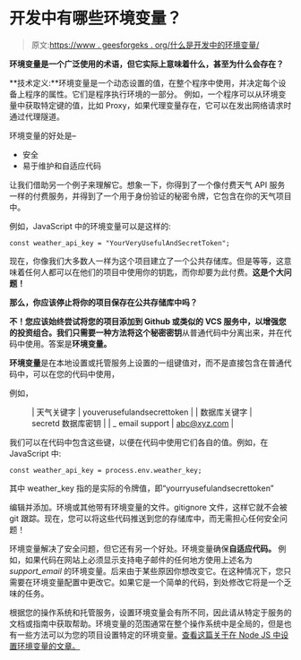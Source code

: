 # 开发中有哪些环境变量？

> 原文:[https://www . geesforgeks . org/什么是开发中的环境变量/](https://www.geeksforgeeks.org/what-are-environment-variables-in-development/)

**环境变量是一个广泛使用的术语，但它实际上意味着什么，甚至为什么会存在？**

**技术定义:**环境变量是一个动态设置的值，在整个程序中使用，并决定每个设备上程序的属性。它们是程序执行环境的一部分。
例如，一个程序可以从环境变量中获取特定键的值，比如 Proxy，如果代理变量存在，它可以在发出网络请求时通过代理隧道。

环境变量的好处是–

*   安全
*   易于维护和自适应代码

让我们借助另一个例子来理解它。想象一下，你得到了一个像付费天气 API 服务一样的付费服务，并得到了一个用于身份验证的秘密令牌，它包含在你的天气项目中。

例如，JavaScript 中的环境变量可以是这样的:

```
const weather_api_key = "YourVeryUsefulAndSecretToken";
```

现在，你像我们大多数人一样为这个项目建立了一个公共存储库。但是等等，这意味着任何人都可以在他们的项目中使用你的钥匙，而你却要为此付费。**这是个大问题！**

**那么，你应该停止将你的项目保存在公共存储库中吗？**

**不！**您应该始终尝试将您的项目添加到 Github 或类似的 VCS 服务中，以增强您的投资组合。我们只需要一种方法将这个**秘密密钥**从普通代码中分离出来，并在代码中使用。答案是**环境变量。**

**环境变量**是在本地设置或托管服务上设置的一组键值对，而不是直接包含在普通代码中，可以在您的代码中使用，

例如，

<figure class="table">

| 天气关键字 | youverusefulandsecrettoken |
| 数据库关键字 | secretd 数据库密钥 |
| _ email support | abc@xyz.com |

</figure>

我们可以在代码中包含这些键，以便在代码中使用它们各自的值。例如，在 JavaScript 中:

```
const weather_api_key = process.env.weather_key;
```

其中 weather_key 指的是实际的令牌值，即“yourryusefulandsecrettoken”

编辑并添加。环境或其他带有环境变量的文件。gitignore 文件，这样它就不会被 git 跟踪。现在，您可以将这些代码推送到您的存储库中，而无需担心任何安全问题！

环境变量解决了安全问题，但它还有另一个好处。环境变量确保**自适应代码。**
例如，如果代码在网站上必须显示支持电子邮件的任何地方使用上述名为 *support_email* 的环境变量。后来由于某些原因你想改变它。在这种情况下，您只需要在环境变量配置中更改它。如果它是一个简单的代码，到处修改它将是一个乏味的任务。

根据您的操作系统和托管服务，设置环境变量会有所不同，因此请从特定于服务的文档或指南中获取帮助。环境变量的范围通常在整个操作系统中是全局的，但是也有一些方法可以为您的项目设置特定的环境变量。[查看这篇关于在 Node JS 中设置环境变量的文章。](https://www.geeksforgeeks.org/setting-up-environment-variables-in-node-js-in-a-platform-independent-way/)